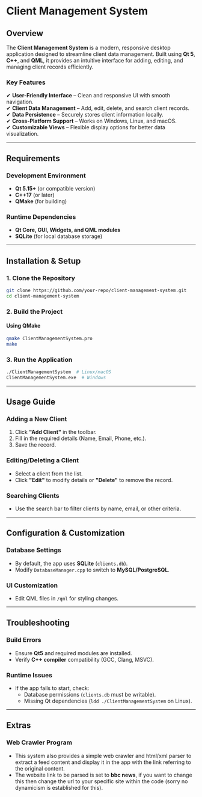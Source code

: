 # **Client Management System**  

## **Overview**  
The **Client Management System** is a modern, responsive desktop application designed to streamline client data management. Built using **Qt 5**, **C++**, and **QML**, it provides an intuitive interface for adding, editing, and managing client records efficiently.  

### **Key Features**  
✔ **User-Friendly Interface** – Clean and responsive UI with smooth navigation.  
✔ **Client Data Management** – Add, edit, delete, and search client records.  
✔ **Data Persistence** – Securely stores client information locally.  
✔ **Cross-Platform Support** – Works on Windows, Linux, and macOS.  
✔ **Customizable Views** – Flexible display options for better data visualization.  

---

## **Requirements**  
### **Development Environment**  
- **Qt 5.15+** (or compatible version)  
- **C++17** (or later)  
- **QMake** (for building)  

### **Runtime Dependencies**  
- **Qt Core, GUI, Widgets, and QML modules**  
- **SQLite** (for local database storage)  

---

## **Installation & Setup**  
### **1. Clone the Repository**  
```bash  
git clone https://github.com/your-repo/client-management-system.git  
cd client-management-system  
```  

### **2. Build the Project**  
#### **Using QMake**  
```bash  
qmake ClientManagementSystem.pro  
make  
```  

### **3. Run the Application**  
```bash  
./ClientManagementSystem  # Linux/macOS  
ClientManagementSystem.exe  # Windows  
```  

---

## **Usage Guide**  
### **Adding a New Client**  
1. Click **"Add Client"** in the toolbar.  
2. Fill in the required details (Name, Email, Phone, etc.).  
3. Save the record.  

### **Editing/Deleting a Client**  
- Select a client from the list.  
- Click **"Edit"** to modify details or **"Delete"** to remove the record.  

### **Searching Clients**  
- Use the search bar to filter clients by name, email, or other criteria.

---

## **Configuration & Customization**  
### **Database Settings**  
- By default, the app uses **SQLite** (`clients.db`).  
- Modify `DatabaseManager.cpp` to switch to **MySQL/PostgreSQL**.  

### **UI Customization**  
- Edit QML files in `/qml` for styling changes.

---

## **Troubleshooting**  
### **Build Errors**  
- Ensure **Qt5** and required modules are installed.  
- Verify **C++ compiler** compatibility (GCC, Clang, MSVC).  

### **Runtime Issues**  
- If the app fails to start, check:  
  - Database permissions (`clients.db` must be writable).  
  - Missing Qt dependencies (`ldd ./ClientManagementSystem` on Linux).  

---

## **Extras**  
### **Web Crawler Program**  
- This system also provides a simple web crawler and html/xml parser to extract a feed content and display it in the app with the link referring to the original content.
- The website link to be parsed is set to **bbc news**, if you want to change this then change the url to your specific site within the code (sorry no dynamicism is established for this).
